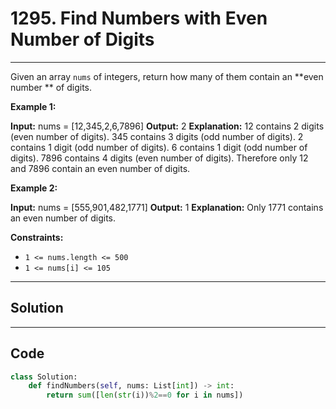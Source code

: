 # 1295. Find Numbers with Even Number of Digits

---

Given an array `nums` of integers, return how many of them contain an **even number ** of digits.

 

**Example 1:**


**Input:** nums = [12,345,2,6,7896]
**Output:** 2
**Explanation:** 12 contains 2 digits (even number of digits). 
345 contains 3 digits (odd number of digits). 
2 contains 1 digit (odd number of digits). 
6 contains 1 digit (odd number of digits). 
7896 contains 4 digits (even number of digits). 
Therefore only 12 and 7896 contain an even number of digits.


**Example 2:**


**Input:** nums = [555,901,482,1771]
**Output:** 1 
**Explanation:**
Only 1771 contains an even number of digits.


 

**Constraints:**

  * `1 <= nums.length <= 500`
  * `1 <= nums[i] <= 105`

---

## Solution



---

## Code
```python
class Solution:
    def findNumbers(self, nums: List[int]) -> int:
        return sum([len(str(i))%2==0 for i in nums])
```